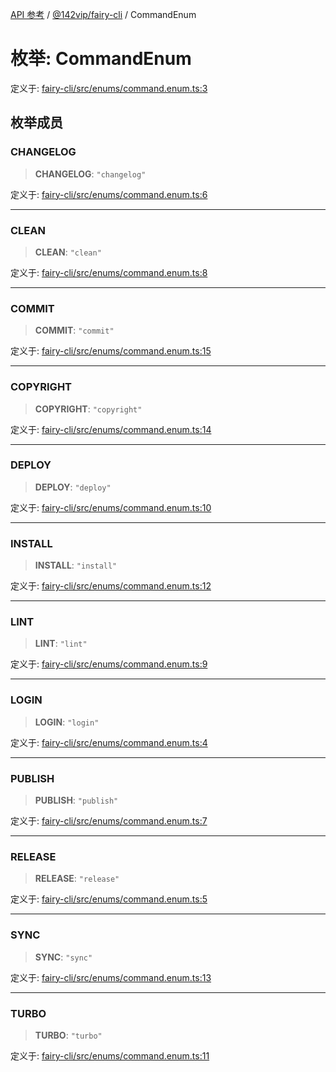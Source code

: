 [API 参考](../../../packages.md) / [@142vip/fairy-cli](../index.md) / CommandEnum

# 枚举: CommandEnum

定义于: [fairy-cli/src/enums/command.enum.ts:3](https://github.com/142vip/core-x/blob/293ce1057e8ca17514533d1e98d7acd05ef45b34/packages/fairy-cli/src/enums/command.enum.ts#L3)

## 枚举成员

### CHANGELOG

> **CHANGELOG**: `"changelog"`

定义于: [fairy-cli/src/enums/command.enum.ts:6](https://github.com/142vip/core-x/blob/293ce1057e8ca17514533d1e98d7acd05ef45b34/packages/fairy-cli/src/enums/command.enum.ts#L6)

***

### CLEAN

> **CLEAN**: `"clean"`

定义于: [fairy-cli/src/enums/command.enum.ts:8](https://github.com/142vip/core-x/blob/293ce1057e8ca17514533d1e98d7acd05ef45b34/packages/fairy-cli/src/enums/command.enum.ts#L8)

***

### COMMIT

> **COMMIT**: `"commit"`

定义于: [fairy-cli/src/enums/command.enum.ts:15](https://github.com/142vip/core-x/blob/293ce1057e8ca17514533d1e98d7acd05ef45b34/packages/fairy-cli/src/enums/command.enum.ts#L15)

***

### COPYRIGHT

> **COPYRIGHT**: `"copyright"`

定义于: [fairy-cli/src/enums/command.enum.ts:14](https://github.com/142vip/core-x/blob/293ce1057e8ca17514533d1e98d7acd05ef45b34/packages/fairy-cli/src/enums/command.enum.ts#L14)

***

### DEPLOY

> **DEPLOY**: `"deploy"`

定义于: [fairy-cli/src/enums/command.enum.ts:10](https://github.com/142vip/core-x/blob/293ce1057e8ca17514533d1e98d7acd05ef45b34/packages/fairy-cli/src/enums/command.enum.ts#L10)

***

### INSTALL

> **INSTALL**: `"install"`

定义于: [fairy-cli/src/enums/command.enum.ts:12](https://github.com/142vip/core-x/blob/293ce1057e8ca17514533d1e98d7acd05ef45b34/packages/fairy-cli/src/enums/command.enum.ts#L12)

***

### LINT

> **LINT**: `"lint"`

定义于: [fairy-cli/src/enums/command.enum.ts:9](https://github.com/142vip/core-x/blob/293ce1057e8ca17514533d1e98d7acd05ef45b34/packages/fairy-cli/src/enums/command.enum.ts#L9)

***

### LOGIN

> **LOGIN**: `"login"`

定义于: [fairy-cli/src/enums/command.enum.ts:4](https://github.com/142vip/core-x/blob/293ce1057e8ca17514533d1e98d7acd05ef45b34/packages/fairy-cli/src/enums/command.enum.ts#L4)

***

### PUBLISH

> **PUBLISH**: `"publish"`

定义于: [fairy-cli/src/enums/command.enum.ts:7](https://github.com/142vip/core-x/blob/293ce1057e8ca17514533d1e98d7acd05ef45b34/packages/fairy-cli/src/enums/command.enum.ts#L7)

***

### RELEASE

> **RELEASE**: `"release"`

定义于: [fairy-cli/src/enums/command.enum.ts:5](https://github.com/142vip/core-x/blob/293ce1057e8ca17514533d1e98d7acd05ef45b34/packages/fairy-cli/src/enums/command.enum.ts#L5)

***

### SYNC

> **SYNC**: `"sync"`

定义于: [fairy-cli/src/enums/command.enum.ts:13](https://github.com/142vip/core-x/blob/293ce1057e8ca17514533d1e98d7acd05ef45b34/packages/fairy-cli/src/enums/command.enum.ts#L13)

***

### TURBO

> **TURBO**: `"turbo"`

定义于: [fairy-cli/src/enums/command.enum.ts:11](https://github.com/142vip/core-x/blob/293ce1057e8ca17514533d1e98d7acd05ef45b34/packages/fairy-cli/src/enums/command.enum.ts#L11)
